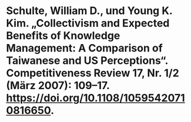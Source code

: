# Schulte, William D., und Young K. Kim. „Collectivism and Expected Benefits of Knowledge Management: A Comparison of Taiwanese and US Perceptions“. Competitiveness Review 17, Nr. 1/2 (März 2007): 109–17. https://doi.org/10.1108/10595420710816650.